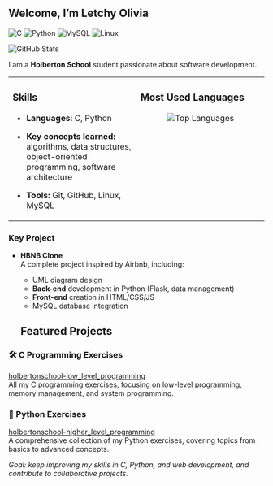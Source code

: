 ## Welcome, I’m Letchy Olivia  

![C](https://img.shields.io/badge/Code-C-blue)
![Python](https://img.shields.io/badge/Code-Python-yellow)
![MySQL](https://img.shields.io/badge/Database-MySQL-orange)
![Linux](https://img.shields.io/badge/OS-Linux-black)

![GitHub Stats](https://github-readme-stats.vercel.app/api?username=Ravou&show_icons=true&theme=radical)

I am a **Holberton School** student passionate about software development.  

<table>
  <tr>
    <td valign="top" width="50%">

### Skills  
- **Languages:** C, Python  
- **Key concepts learned:** algorithms, data structures, object-oriented programming, software architecture  
- **Tools:** Git, GitHub, Linux, MySQL  

    </td>
    <td valign="top" width="50%">

### Most Used Languages  
<p align="center">
  <img src="https://github-readme-stats.vercel.app/api/top-langs/?username=Ravou&layout=compact&theme=radical" alt="Top Languages" />
</p>

  </tr>
</table>


###  Key Project  
- **HBNB Clone**  
  A complete project inspired by Airbnb, including:  
  - UML diagram design  
  - **Back-end** development in Python (Flask, data management)  
  - **Front-end** creation in HTML/CSS/JS
  - MySQL database integration
 

  ## Featured Projects

### 🛠 C Programming Exercises  
[holbertonschool-low_level_programming](https://github.com/Ravou/holbertonschool-low_level_programming)  
All my C programming exercises, focusing on low-level programming, memory management, and system programming.

### 🐍 Python Exercises  
[holbertonschool-higher_level_programming](https://github.com/Ravou/holbertonschool-higher_level_programming)  
A comprehensive collection of my Python exercises, covering topics from basics to advanced concepts.


*Goal: keep improving my skills in C, Python, and web development, and contribute to collaborative projects.*
